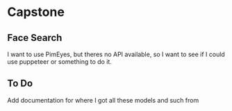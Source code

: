 # Capstone

## Face Search

I want to use PimEyes, but theres no API available, so I want to see if I could use puppeteer or something to do it.

## To Do

Add documentation for where I got all these models and such from

